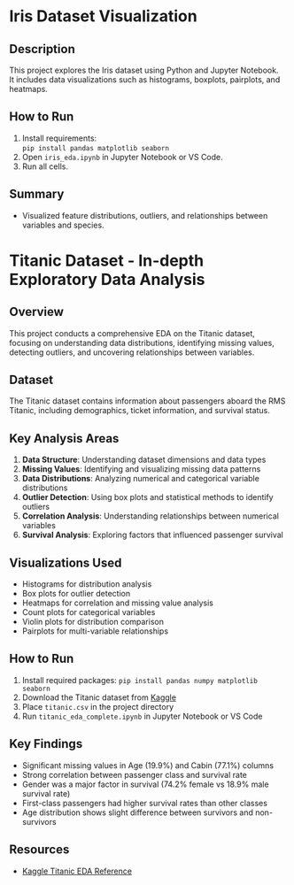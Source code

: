 # Iris Dataset Visualization

## Description
This project explores the Iris dataset using Python and Jupyter Notebook.  
It includes data visualizations such as histograms, boxplots, pairplots, and heatmaps.

## How to Run
1. Install requirements:  
   `pip install pandas matplotlib seaborn`
2. Open `iris_eda.ipynb` in Jupyter Notebook or VS Code.
3. Run all cells.

## Summary
- Visualized feature distributions, outliers, and relationships between variables and species.

# Titanic Dataset - In-depth Exploratory Data Analysis

## Overview
This project conducts a comprehensive EDA on the Titanic dataset, focusing on understanding data distributions, identifying missing values, detecting outliers, and uncovering relationships between variables.

## Dataset
The Titanic dataset contains information about passengers aboard the RMS Titanic, including demographics, ticket information, and survival status.

## Key Analysis Areas
1. **Data Structure**: Understanding dataset dimensions and data types
2. **Missing Values**: Identifying and visualizing missing data patterns
3. **Data Distributions**: Analyzing numerical and categorical variable distributions
4. **Outlier Detection**: Using box plots and statistical methods to identify outliers
5. **Correlation Analysis**: Understanding relationships between numerical variables
6. **Survival Analysis**: Exploring factors that influenced passenger survival

## Visualizations Used
- Histograms for distribution analysis
- Box plots for outlier detection
- Heatmaps for correlation and missing value analysis
- Count plots for categorical variables
- Violin plots for distribution comparison
- Pairplots for multi-variable relationships

## How to Run
1. Install required packages: `pip install pandas numpy matplotlib seaborn`
2. Download the Titanic dataset from [Kaggle](https://www.kaggle.com/c/titanic/data)
3. Place `titanic.csv` in the project directory
4. Run `titanic_eda_complete.ipynb` in Jupyter Notebook or VS Code

## Key Findings
- Significant missing values in Age (19.9%) and Cabin (77.1%) columns
- Strong correlation between passenger class and survival rate
- Gender was a major factor in survival (74.2% female vs 18.9% male survival rate)
- First-class passengers had higher survival rates than other classes
- Age distribution shows slight difference between survivors and non-survivors

## Resources
- [Kaggle Titanic EDA Reference](https://www.kaggle.com/code/junaiddata35/titanic-dataset-exploratory-data-analysis-eda)